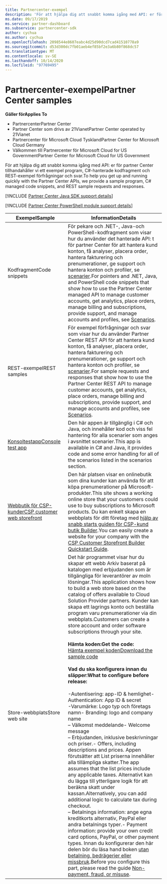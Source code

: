 ```yaml
---
title: Partnercenter-exempel
description: 'För att hjälpa dig att snabbt komma igång med API: er för partner Center tillhandahåller vi ett exempel program, C \ hanterade kodfragment och REST-exempel förfrågningar och svar.'
ms.date: 09/17/2019
ms.service: partner-dashboard
ms.subservice: partnercenter-sdk
author: cychua
ms.author: cychua
ms.openlocfilehash: 2098544e8607eabc4d25d90dcd7cad41510778a9
ms.sourcegitcommit: d53d300dc7fb01aeb4ef85bf2e3a6b80f868dc57
ms.translationtype: MT
ms.contentlocale: sv-SE
ms.lasthandoff: 10/14/2020
ms.locfileid: "97769495"
---
```

# <a name="partner-center-samples"></a><span data-ttu-id="d8ebc-103">Partnercenter-exempel</span><span class="sxs-lookup"><span data-stu-id="d8ebc-103">Partner Center samples</span></span>

<span data-ttu-id="d8ebc-104">**Gäller för**</span><span class="sxs-lookup"><span data-stu-id="d8ebc-104">**Applies To**</span></span>

- <span data-ttu-id="d8ebc-105">Partnercenter</span><span class="sxs-lookup"><span data-stu-id="d8ebc-105">Partner Center</span></span>
- <span data-ttu-id="d8ebc-106">Partner Center som drivs av 21Vianet</span><span class="sxs-lookup"><span data-stu-id="d8ebc-106">Partner Center operated by 21Vianet</span></span>
- <span data-ttu-id="d8ebc-107">Partnercenter för Microsoft Cloud Tyskland</span><span class="sxs-lookup"><span data-stu-id="d8ebc-107">Partner Center for Microsoft Cloud Germany</span></span>
- <span data-ttu-id="d8ebc-108">Välkommen till Partnercenter för Microsoft Cloud for US Government</span><span class="sxs-lookup"><span data-stu-id="d8ebc-108">Partner Center for Microsoft Cloud for US Government</span></span>

<span data-ttu-id="d8ebc-109">För att hjälpa dig att snabbt komma igång med API: er för partner Center tillhandahåller vi ett exempel program, C#-hanterade kodfragment och REST-exempel förfrågningar och svar.</span><span class="sxs-lookup"><span data-stu-id="d8ebc-109">To help you get up and running quickly with the Partner Center APIs, we provide a sample program, C# managed code snippets, and REST sample requests and responses.</span></span>

[!INCLUDE [Partner Center Java SDK support details](../includes/java-sdk-support.md)]

[!INCLUDE [Partner Center PowerShell module support details](../includes/powershell-module-support.md)]

| <span data-ttu-id="d8ebc-110">Exempel</span><span class="sxs-lookup"><span data-stu-id="d8ebc-110">Sample</span></span>                                                        | <span data-ttu-id="d8ebc-111">Information</span><span class="sxs-lookup"><span data-stu-id="d8ebc-111">Details</span></span>                                             |
|---------------------------------------------------------------|-----------------------------------------------------|
| <span data-ttu-id="d8ebc-112">Kodfragment</span><span class="sxs-lookup"><span data-stu-id="d8ebc-112">Code snippets</span></span>                                                 | <span data-ttu-id="d8ebc-113">För pekare och .NET-, Java-och PowerShell-kodfragment som visar hur du använder det hanterade API: t för partner Center för att hantera kund konton, få analyser, placera order, hantera fakturering och prenumerationer, ge support och hantera konton och profiler, se [scenarier](scenarios.md).</span><span class="sxs-lookup"><span data-stu-id="d8ebc-113">For pointers and .NET, Java, and PowerShell code snippets that show how to use the Partner Center managed API to manage customer accounts, get analytics, place orders, manage billing and subscriptions, provide support, and manage accounts and profiles, see [Scenarios](scenarios.md).</span></span>                                                                          |
| <span data-ttu-id="d8ebc-114">REST-exempel</span><span class="sxs-lookup"><span data-stu-id="d8ebc-114">REST samples</span></span>                                                  | <span data-ttu-id="d8ebc-115">För exempel förfrågningar och svar som visar hur du använder Partner Center REST API för att hantera kund konton, få analyser, placera order, hantera fakturering och prenumerationer, ge support och hantera konton och profiler, se [scenarier](scenarios.md).</span><span class="sxs-lookup"><span data-stu-id="d8ebc-115">For sample requests and responses that show how to use the Partner Center REST API to manage customer accounts, get analytics, place orders, manage billing and subscriptions, provide support, and manage accounts and profiles, see [Scenarios](scenarios.md).</span></span>                                                                                                       |
| [<span data-ttu-id="d8ebc-116">Konsoltestapp</span><span class="sxs-lookup"><span data-stu-id="d8ebc-116">Console test app</span></span>](console-test-app.md)                       | <span data-ttu-id="d8ebc-117">Den här appen är tillgänglig i C# och Java, och innehåller kod och viss fel hantering för alla scenarier som anges i avsnittet scenarier.</span><span class="sxs-lookup"><span data-stu-id="d8ebc-117">This app is available in C# and Java, it provides code and some error handling for all of the scenarios listed in the scenarios section.</span></span>                                                                        |
| [<span data-ttu-id="d8ebc-118">Webbutik för CSP-kunder</span><span class="sxs-lookup"><span data-stu-id="d8ebc-118">CSP customer web storefront</span></span>](csp-customer-web-storefront.md) | <span data-ttu-id="d8ebc-119">Den här platsen visar en onlinebutik som dina kunder kan använda för att köpa prenumerationer på Microsoft-produkter.</span><span class="sxs-lookup"><span data-stu-id="d8ebc-119">This site shows a working online store that your customers could use to buy subscriptions to Microsoft products.</span></span> <span data-ttu-id="d8ebc-120">Du kan enkelt skapa en webbplats för ditt företag med [hjälp av snabb starts guiden för CSP-kund butik Builder](csp-customer-storefront-builder-quick-start-guide-.md).</span><span class="sxs-lookup"><span data-stu-id="d8ebc-120">You can easily create a website for your company with the [CSP Customer Storefront Builder Quickstart Guide](csp-customer-storefront-builder-quick-start-guide-.md).</span></span>                                                              |
| <span data-ttu-id="d8ebc-121">Store-webbplats</span><span class="sxs-lookup"><span data-stu-id="d8ebc-121">Store web site</span></span>                                                | <span data-ttu-id="d8ebc-122">Det här programmet visar hur du skapar ett webb Arkiv baserat på katalogen med erbjudanden som är tillgängliga för leverantörer av moln lösningar.</span><span class="sxs-lookup"><span data-stu-id="d8ebc-122">This application shows how to build a web store based on the catalog of offers available to Cloud Solution Provider partners.</span></span> <span data-ttu-id="d8ebc-123">Kunder kan skapa ett lagrings konto och beställa program varu prenumerationer via din webbplats.</span><span class="sxs-lookup"><span data-stu-id="d8ebc-123">Customers can create a store account and order software subscriptions through your site.</span></span><br/><br/>                  <span data-ttu-id="d8ebc-124">**Hämta koden:**</span><span class="sxs-lookup"><span data-stu-id="d8ebc-124">**Get the code:**</span></span><br/> [<span data-ttu-id="d8ebc-125">Hämta exempel koden</span><span class="sxs-lookup"><span data-stu-id="d8ebc-125">Download the sample code</span></span>](https://go.microsoft.com/fwlink/p/?LinkId=746683)<br/><br/>                                            <span data-ttu-id="d8ebc-126">**Vad du ska konfigurera innan du släpper:**</span><span class="sxs-lookup"><span data-stu-id="d8ebc-126">**What to configure before release:**</span></span><br/><br/> <span data-ttu-id="d8ebc-127">-Autentisering: app-ID & hemlighet</span><span class="sxs-lookup"><span data-stu-id="d8ebc-127">- Authentication: App ID & secret</span></span><br/> <span data-ttu-id="d8ebc-128">-Varumärke: Logo typ och företags namn</span><span class="sxs-lookup"><span data-stu-id="d8ebc-128">- Branding: logo and company name</span></span><br/> <span data-ttu-id="d8ebc-129">– Välkomst meddelande</span><span class="sxs-lookup"><span data-stu-id="d8ebc-129">- Welcome message</span></span><br/> <span data-ttu-id="d8ebc-130">– Erbjudanden, inklusive beskrivningar och priser.</span><span class="sxs-lookup"><span data-stu-id="d8ebc-130">- Offers, including descriptions and prices.</span></span> <span data-ttu-id="d8ebc-131">Appen förutsätter att List priserna innehåller alla tillämpliga skatter.</span><span class="sxs-lookup"><span data-stu-id="d8ebc-131">The app assumes that the list prices include any applicable taxes.</span></span> <span data-ttu-id="d8ebc-132">Alternativt kan du lägga till ytterligare logik för att beräkna skatt under kassan.</span><span class="sxs-lookup"><span data-stu-id="d8ebc-132">Alternatively, you can add additional logic to calculate tax during checkout.</span></span><br/> <span data-ttu-id="d8ebc-133">– Betalnings information: ange egna kreditkorts alternativ, PayPal eller andra betalnings typer.</span><span class="sxs-lookup"><span data-stu-id="d8ebc-133">- Payment information: provide your own credit card options, PayPal, or other payment types.</span></span> <span data-ttu-id="d8ebc-134">Innan du konfigurerar den här delen bör du läsa hand boken [utan betalning, bedrägerier eller missbruk](/partner-center/non-payment-fraud-misuse).</span><span class="sxs-lookup"><span data-stu-id="d8ebc-134">Before you configure this part, please read the guide [Non-payment, fraud, or misuse](/partner-center/non-payment-fraud-misuse).</span></span> |